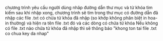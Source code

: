 chương trình yêu cầu người dùng nhâp đường dẫn thư mục và từ khóa tìm kiếm
sau khi nhập xong, chương trình sẽ tìm trong thư mục có đường dẫn đã nhập các file .txt có chừa từ khóa đã nhập (so khớp không phân biệt in hoa-in thường) và hiện ra tên file .txt đó và các dòng có chứa từ khóa
Nếu không có file .txt nào chứa từ khóa đã nhập thì sẽ thông báo "khong ton tai file .txt co chua key da nhap"
